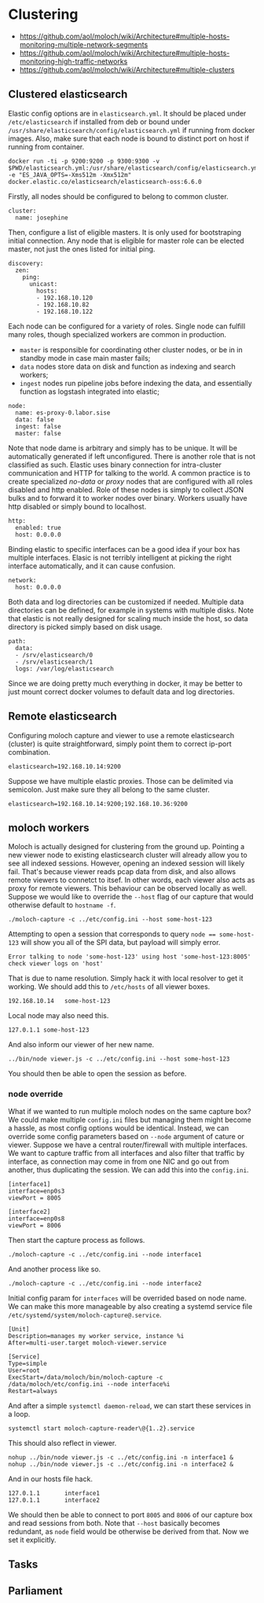 # Clustering

  * https://github.com/aol/moloch/wiki/Architecture#multiple-hosts-monitoring-multiple-network-segments
  * https://github.com/aol/moloch/wiki/Architecture#multiple-hosts-monitoring-high-traffic-networks
  * https://github.com/aol/moloch/wiki/Architecture#multiple-clusters

## Clustered elasticsearch

Elastic config options are in `elasticsearch.yml`. It should be placed under `/etc/elasticsearch` if installed from deb or bound under `/usr/share/elasticsearch/config/elasticsearch.yml` if running from docker images. Also, make sure that each node is bound to distinct port on host if running from container.

```
docker run -ti -p 9200:9200 -p 9300:9300 -v $PWD/elasticsearch.yml:/usr/share/elasticsearch/config/elasticsearch.yml -e "ES_JAVA_OPTS=-Xms512m -Xmx512m" docker.elastic.co/elasticsearch/elasticsearch-oss:6.6.0
```

Firstly, all nodes should be configured to belong to common cluster.

```
cluster:
  name: josephine
```

Then, configure a list of eligible masters. It is only used for bootstraping initial connection. Any node that is eligible for master role can be elected master, not just the ones listed for initial ping.

```
discovery:
  zen:
    ping:
      unicast:
        hosts:
        - 192.168.10.120
        - 192.168.10.82
        - 192.168.10.122
```

Each node can be configured for a variety of roles. Single node can fulfill many roles, though specialized workers are common in production.
 * `master` is responsible for coordinating other cluster nodes, or be in in standby mode in case main master fails;
 * `data` nodes store data on disk and function as indexing and search workers;
 * `ingest` nodes run pipeline jobs before indexing the data, and essentially function as logstash integrated into elastic;

```
node:
  name: es-proxy-0.labor.sise
  data: false
  ingest: false
  master: false
```

Note that node dame is arbitrary and simply has to be unique. It will be automatically generated if left unconfigured. There is another role that is not classified as such. Elastic uses binary connection for intra-cluster communication and HTTP for talking to the world. A common practice is to create specialized *no-data* or *proxy* nodes that are configured with all roles disabled and http enabled. Role of these nodes is simply to collect JSON bulks and to forward it to worker nodes over binary. Workers usually have http disabled or simply bound to localhost.

```
http:
  enabled: true
  host: 0.0.0.0
```

Binding elastic to specific interfaces can be a good idea if your box has multiple interfaces. Elasic is not terribly intelligent at picking the right interface automatically, and it can cause confusion.

```
network:
  host: 0.0.0.0
```

Both data and log directories can be customized if needed. Multiple data directories can be defined, for example in systems with multiple disks. Note that elastic is not really designed for scaling much inside the host, so data directory is picked simply based on disk usage.

```
path:
  data:
  - /srv/elasticsearch/0
  - /srv/elasticsearch/1
  logs: /var/log/elasticsearch
```

Since we are doing pretty much everything in docker, it may be better to just mount correct docker volumes to default data and log directories.

## Remote elasticsearch

Configuring moloch capture and viewer to use a remote elasticsearch (cluster) is quite straightforward, simply point them to correct ip-port combination.

```
elasticsearch=192.168.10.14:9200
```

Suppose we have multiple elastic proxies. Those can be delimited via semicolon. Just make sure they all belong to the same cluster.

```
elasticsearch=192.168.10.14:9200;192.168.10.36:9200
```

## moloch workers

Moloch is actually designed for clustering from the ground up. Pointing a new viewer node to existing elasticsearch cluster will already allow you to see all indexed sessions. However, opening an indexed session will likely fail. That's because viewer reads pcap data from disk, and also allows remote viewers to connetct to itsef. In other words, each viewer also acts as proxy for remote viewers. This behaviour can be observed locally as well. Suppose we would like to override the `--host` flag of our capture that would otherwise default to `hostname -f`.

```
./moloch-capture -c ../etc/config.ini --host some-host-123
```

Attempting to open a session that corresponds to query `node == some-host-123` will show you all of the SPI data, but payload will simply error.

```
Error talking to node 'some-host-123' using host 'some-host-123:8005' check viewer logs on 'host'
```

That is due to name resolution. Simply hack it with local resolver to get it working. We should add this to `/etc/hosts` of all viewer boxes.

```
192.168.10.14   some-host-123
```

Local node may also need this.

```
127.0.1.1 some-host-123
```

And also inform our viewer of her new name.

```
../bin/node viewer.js -c ../etc/config.ini --host some-host-123
```

You should then be able to open the session as before.

### node override

What if we wanted to run multiple moloch nodes on the same capture box? We could make multiple `config.ini` files but managing them might become a hassle, as most config options would be identical. Instead, we can override some config parameters based on `--node` argument of cature or viewer. Suppose we have a central router/firewall with multiple interfaces. We want to capture traffic from all interfaces and also filter that traffic by interface, as connection may come in from one NIC and go out from another, thus duplicating the session. We can add this into the `config.ini`.

```
[interface1]
interface=enp0s3
viewPort = 8005

[interface2]
interface=enp0s8
viewPort = 8006
```

Then start the capture process as follows.

```
./moloch-capture -c ../etc/config.ini --node interface1
```

And another process like so.

```
./moloch-capture -c ../etc/config.ini --node interface2
```

Initial config param for `interfaces` will be overrided based on node name. We can make this more manageable by also creating a systemd service file `/etc/systemd/system/moloch-capture@.service`.

```
[Unit]
Description=manages my worker service, instance %i
After=multi-user.target moloch-viewer.service

[Service]
Type=simple
User=root
ExecStart=/data/moloch/bin/moloch-capture -c /data/moloch/etc/config.ini --node interface%i
Restart=always
```

And after a simple `systemctl daemon-reload`, we can start these services in a loop.

```
systemctl start moloch-capture-reader\@{1..2}.service
```

This should also reflect in viewer.

```
nohup ../bin/node viewer.js -c ../etc/config.ini -n interface1 &
nohup ../bin/node viewer.js -c ../etc/config.ini -n interface2 &
```

And in our hosts file hack.

```
127.0.1.1       interface1
127.0.1.1       interface2
```

We should then be able to connect to port `8005` and `8006` of our capture box and read sessions from both. Note that `--host` basically becomes redundant, as `node` field would be otherwise be derived from that. Now we set it explicitly.

## Tasks

## Parliament
